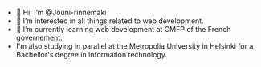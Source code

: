 - 👋 Hi, I’m @Jouni-rinnemaki
- 👀 I’m interested in all things related to web development.
- 🌱 I’m currently learning web development at CMFP of the French governement.
- I'm also studying in parallel at the Metropolia University in Helsinki for a Bachellor's degree in information technology. 
<!---
Jouni-rinnemaki/Jouni-rinnemaki is a ✨ special ✨ repository because its `README.md` (this file) appears on your GitHub profile.
You can click the Preview link to take a look at your changes.
--->
